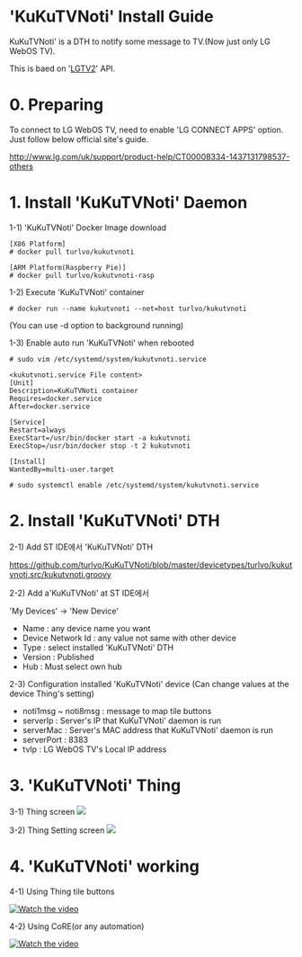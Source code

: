 # 'KuKuTVNoti' Install Guide

KuKuTVNoti' is a DTH to notify some message to TV.(Now just only LG WebOS TV).

This is baed on '[LGTV2](https://github.com/hobbyquaker/lgtv2)' API.

# 0. Preparing

To connect to LG WebOS TV, need to enable 'LG CONNECT APPS' option.
Just follow below official site's guide.


http://www.lg.com/uk/support/product-help/CT00008334-1437131798537-others



# 1. Install 'KuKuTVNoti' Daemon

1-1) 'KuKuTVNoti' Docker Image download

```
[X86 Platform]
# docker pull turlvo/kukutvnoti
```

```
[ARM Platform(Raspberry Pie)]
# docker pull turlvo/kukutvnoti-rasp
```

1-2) Execute 'KuKuTVNoti' container 

```
# docker run --name kukutvnoti --net=host turlvo/kukutvnoti
```
(You can use -d option to background running)


1-3) Enable auto run 'KuKuTVNoti' when rebooted

```
# sudo vim /etc/systemd/system/kukutvnoti.service

<kukutvnoti.service File content>
[Unit]
Description=KuKuTVNoti container
Requires=docker.service
After=docker.service

[Service]
Restart=always
ExecStart=/usr/bin/docker start -a kukutvnoti
ExecStop=/usr/bin/docker stop -t 2 kukutvnoti

[Install]
WantedBy=multi-user.target

# sudo systemctl enable /etc/systemd/system/kukutvnoti.service
```




# 2. Install 'KuKuTVNoti' DTH

2-1) Add ST IDE에서 'KuKuTVNoti' DTH 

https://github.com/turlvo/KuKuTVNoti/blob/master/devicetypes/turlvo/kukutvnoti.src/kukutvnoti.groovy

2-2) Add a'KuKuTVNoti' at ST IDE에서

'My Devices' -> 'New Device'



- Name : any device name you want
- Device Network Id : any value not same with other device
- Type : select installed 'KuKuTVNoti' DTH
- Version : Published
- Hub : Must select own hub



2-3) Configuration installed 'KuKuTVNoti' device
(Can change values at the device Thing's setting)

- noti1msg ~ noti8msg : message to map tile buttons
- serverIp : Server's IP that KuKuTVNoti' daemon is run
- serverMac : Server's MAC address that KuKuTVNoti' daemon is run
- serverPort : 8383
- tvIp : LG WebOS TV's Local IP address

 

# 3. 'KuKuTVNoti' Thing
3-1) Thing screen
<img src='http://kuku.pe.kr/wordpress/wp-content/uploads/2017/10/IMG_03401-1024x819.jpg'>

3-2) Thing Setting screen
<img src='http://kuku.pe.kr/wordpress/wp-content/uploads/2017/10/IMG_0341-1024x576.jpg'>




# 4. 'KuKuTVNoti' working 

4-1) Using Thing tile buttons

[![Watch the video](http://img.youtube.com/vi/CHAo5ffVQOw/0.jpg)](https://youtu.be/CHAo5ffVQOw)


4-2) Using CoRE(or any automation)

[![Watch the video](http://img.youtube.com/vi/IzeLuLSzFEA/0.jpg)](https://youtu.be/IzeLuLSzFEA)



